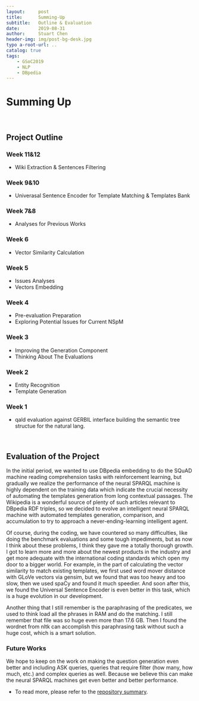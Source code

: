 ```yaml
---
layout:     post
title:      Summing-Up
subtitle:   Outline & Evaluation 
date:       2019-08-31
author:     Stuart Chen
header-img: img/post-bg-desk.jpg
typo a-root-url: ..
catalog: true
tags:
    - GSoC2019
    - NLP
    - DBpedia
---
```


# Summing Up

<br>

## Project Outline

### Week 11&12
* Wiki Extraction & Sentences Filtering


### Week 9&10
* Univerasal Sentence Encoder for Template Matching & Templates Bank

### Week 7&8
* Analyses for Previous Works


### Week 6
* Vector Similarity Calculation


### Week 5
* Issues Analyses 
* Vectors Embedding


### Week 4
* Pre-evaluation Preparation 
* Exploring Potential Issues for Current NSpM


### Week 3
* Improving the Generation Component 
* Thinking About The Evaluations


### Week 2

* Entity Recognition 
* Template Generation


### Week 1

* qald evaluation against GERBIL interface building the semantic tree structue for the natural lang.

<br>

## Evaluation of the Project

In the initial period, we wanted to use DBpedia embedding to do the SQuAD machine reading comprehension tasks with reinforcement learning, but gradually we realize the performance of the neural SPARQL machine is highly dependent on the training data which indicate the crucial necessity of automating the templates generation from long contextual passages. The Wikipedia is a wonderful source of plenty of such articles relevant to DBpedia RDF triples, so we decided to evolve an intelligent neural SPARQL machine with automated templates generation, comparison, and accumulation to try to approach a never-ending-learning intelligent agent. 

Of course, during the coding, we have countered so many difficulties, like doing the benchmark evaluations and some tough impediments, but as now I think about these problems, I think they gave me a totally thorough growth. I got to learn more and more about the newest products in the industry and get more adequate with the international coding standards which open my door to a bigger world. For example, in the part of calculating the vector similarity to match existing templates, we first used word mover distance with GLoVe vectors via gensim, but we found that was too heavy and too slow, then we used spaCy and found it much speedier. And soon after this, we found the Universal Sentence Encoder is even better in this task, which is a huge evolution in our development. 

Another thing that I still remember is the paraphrasing of the predicates, we used to think load all the phrases in RAM and do the matching. I still remember that file was so huge even more than 17.6 GB. Then I found the wordnet from nltk can accomplish this paraphrasing task without such a huge cost, which is a smart solution.

### Future Works

We hope to keep on the work on making the question generation even better and including ASK queries, queries that require filter (how many, how much, etc.) and complex queries as well. Because we believe this can make the neural SPARQL machines get even better and better performance.

* To read more, please refer to the [repository summary](https://github.com/StuartCHAN/neural-qa#summary).

<br>
